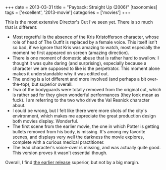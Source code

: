 +++
date = 2013-03-31
title = "Payback: Straight Up (2006)"
[taxonomies]
tags = ['excellent', '2013-movie']
categories = ['movies']
+++

This is the most extensive Director's Cut I've seen yet. There is so
much that is different:

-   Most regretful is the absence of the Kris Kristofferson character,
    whose role of head of The Outfit is replaced by a female voice. This
    itself isn't so bad, if we ignore that Kris was amazing to watch,
    most especially the moment he first appeared on screen (amazing
    direction).
-   There is one moment of domestic abuse that is rather hard to
    swallow. I thought it was quite daring (and surprising), especially
    because a character we are supposed to like is the perpetrator. This
    moment alone makes it understandable why it was edited out.
-   The ending is a lot different and more involved (and perhaps a bit
    over-the-top), but superior overall.
-   Two of the bodyguards were totally removed from the original cut,
    which is rather sad for they given wonderful performances (they look
    mean as fuck). I am referring to the two who drive the Val Resnick
    character about.
-   I could be wrong, but I felt like there were more shots of the
    city's environment, which makes me appreciate the great production
    design both movies display. Wonderful.
-   The first scene from the earlier movie, the one in which Potter is
    getting bullets removed from his body, is missing. It's among my
    favorite scenes, and displays very well the darkness the movie
    explores, complete with a curious medical practitioner.
-   The lead character's voice-over is missing, and was actually quite
    good. This version proves it wasn't essential though.

Overall, I find [the earlier release] superior, but not by a big margin.

  [the earlier release]: @/payback-1999.md
